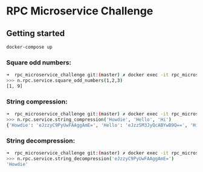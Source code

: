 # RPC Microservice Challenge

## Getting started

```bash
docker-compose up
```

### Square odd numbers:

```bash
➜  rpc_microservice_challenge git:(master) ✗ docker exec -it rpc_microservice_challenge_rpc_microservice_1 ./entrypoint.sh nameko shell --config nameko_config.yml
>>> n.rpc.service.square_odd_numbers(1,2,3)
[1, 9]
```

### String compression:

```bash
➜  rpc_microservice_challenge git:(master) ✗ docker exec -it rpc_microservice_challenge_rpc_microservice_1 ./entrypoint.sh nameko shell --config nameko_config.yml
>>> n.rpc.service.string_compression('Howdie', 'Hello', 'Hi')
{'Howdie': 'eJzzyC9PyUwFAAggAmE=', 'Hello': 'eJzzSM3JyQcABYwB9Q==', 'Hi': 'eJzzyAQAAPsAsg=='}
```

### String decompression:

```bash
➜  rpc_microservice_challenge git:(master) ✗ docker exec -it rpc_microservice_challenge_rpc_microservice_1 ./entrypoint.sh nameko shell --config nameko_config.yml
>>> n.rpc.service.string_decompression('eJzzyC9PyUwFAAggAmE=')
'Howdie'
```
